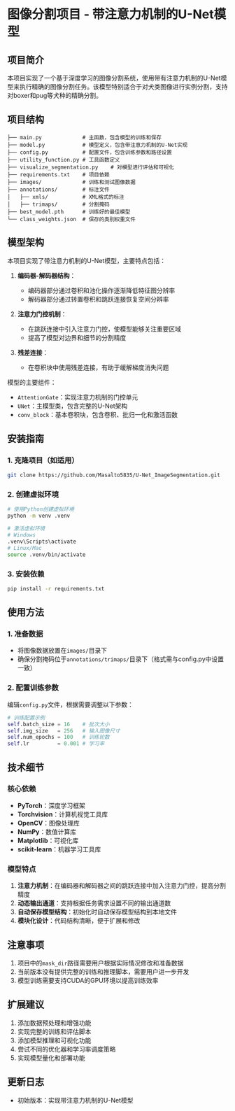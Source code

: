 # 图像分割项目 - 带注意力机制的U-Net模型

## 项目简介

本项目实现了一个基于深度学习的图像分割系统，使用带有注意力机制的U-Net模型来执行精确的图像分割任务。该模型特别适合于对犬类图像进行实例分割，支持对boxer和pug等犬种的精确分割。

## 项目结构

```
├── main.py             # 主函数，包含模型的训练和保存
├── model.py            # 模型定义，包含带注意力机制的U-Net实现
├── config.py           # 配置文件，包含训练参数和路径设置
├── utility_function.py # 工具函数定义
├── visualize_segmentation.py    # 对模型进行评估和可视化
├── requirements.txt    # 项目依赖
├── images/             # 训练和测试图像数据
├── annotations/        # 标注文件
│   ├── xmls/           # XML格式的标注
│   ├── trimaps/        # 分割掩码
├── best_model.pth      # 训练好的最佳模型
└── class_weights.json  # 保存的类别权重文件
```

## 模型架构

本项目实现了带注意力机制的U-Net模型，主要特点包括：

1. **编码器-解码器结构**：
   - 编码器部分通过卷积和池化操作逐渐降低特征图分辨率
   - 解码器部分通过转置卷积和跳跃连接恢复空间分辨率

2. **注意力门控机制**：
   - 在跳跃连接中引入注意力门控，使模型能够关注重要区域
   - 提高了模型对边界和细节的分割精度

3. **残差连接**：
   - 在卷积块中使用残差连接，有助于缓解梯度消失问题

模型的主要组件：
- `AttentionGate`：实现注意力机制的门控单元
- `UNet`：主模型类，包含完整的U-Net架构
- `conv_block`：基本卷积块，包含卷积、批归一化和激活函数

## 安装指南

### 1. 克隆项目（如适用）

```bash
git clone https://github.com/Masalto5835/U-Net_ImageSegmentation.git
```

### 2. 创建虚拟环境

```bash
# 使用Python创建虚拟环境
python -m venv .venv

# 激活虚拟环境
# Windows
.venv\Scripts\activate
# Linux/Mac
source .venv/bin/activate
```

### 3. 安装依赖

```bash
pip install -r requirements.txt
```

## 使用方法

### 1. 准备数据

- 将图像数据放置在`images/`目录下
- 确保分割掩码位于`annotations/trimaps/`目录下（格式需与config.py中设置一致）

### 2. 配置训练参数

编辑`config.py`文件，根据需要调整以下参数：

```python
# 训练配置示例
self.batch_size = 16    # 批次大小
self.img_size   = 256   # 输入图像尺寸
self.num_epochs = 100   # 训练轮数
self.lr         = 0.001 # 学习率
```

## 技术细节

### 核心依赖

- **PyTorch**：深度学习框架
- **Torchvision**：计算机视觉工具库
- **OpenCV**：图像处理库
- **NumPy**：数值计算库
- **Matplotlib**：可视化库
- **scikit-learn**：机器学习工具库

### 模型特点

1. **注意力机制**：在编码器和解码器之间的跳跃连接中加入注意力门控，提高分割精度
2. **动态输出通道**：支持根据任务需求设置不同的输出通道数
3. **自动保存模型结构**：初始化时自动保存模型结构到本地文件
4. **模块化设计**：代码结构清晰，便于扩展和修改

## 注意事项

1. 项目中的`mask_dir`路径需要用户根据实际情况修改和准备数据
2. 当前版本没有提供完整的训练和推理脚本，需要用户进一步开发
3. 模型训练需要支持CUDA的GPU环境以提高训练效率

## 扩展建议

1. 添加数据预处理和增强功能
2. 实现完整的训练和评估脚本
3. 添加模型推理和可视化功能
4. 尝试不同的优化器和学习率调度策略
5. 实现模型量化和部署功能

## 更新日志

- 初始版本：实现带注意力机制的U-Net模型
